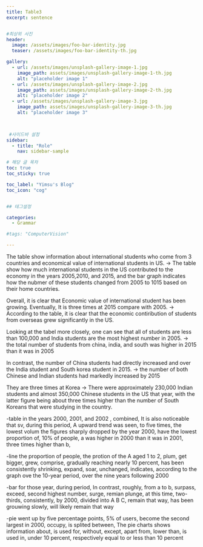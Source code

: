 ```yaml
---
title: Table3
excerpt: sentence


#최상위 사진
header:
  image: /assets/images/foo-bar-identity.jpg
  teaser: /assets/images/foo-bar-identity-th.jpg

gallery:
  - url: /assets/images/unsplash-gallery-image-1.jpg
    image_path: assets/images/unsplash-gallery-image-1-th.jpg
    alt: "placeholder image 1"
  - url: /assets/images/unsplash-gallery-image-2.jpg
    image_path: assets/images/unsplash-gallery-image-2-th.jpg
    alt: "placeholder image 2"
  - url: /assets/images/unsplash-gallery-image-3.jpg
    image_path: assets/images/unsplash-gallery-image-3-th.jpg
    alt: "placeholder image 3"
    


 #사이드바 설정 
sidebar:
  - title: "Role"
    nav: sidebar-sample

# 해당 글 목차
toc: true
toc_sticky: true

toc_label: "Yimsu's Blog"
toc_icon: "cog"


## 테그설정

categories:
  - Grammar

#tags: "ComputerVision"

---
```


The table show information about international students who come from 3 countries and economical value of international students in US.
-> The table show how much international students in the US contributed to the economy in the years 2005,2010, and 2015, and the bar graph indicates how the nubmer of these students changed from 2005 to 1015 based on their home countries.



Overall, it is clear that Economic value of international student has been growing. Eventually, It is three times at 2015 compare with 2005.
-> According to the table, it is clear that the economic contiribution of students from overseas grew significantly in the US.



Looking at the tabel more closely, one can see that all of students are less than 100,000 and India students are the most highest number in 2005.
-> the total number of students from china, india, and south was higher in 2015 than it was in 2005

In contrast, the number of China students had directly increased and over the India student and South korea student in 2015. 
-> the number of both Chinese and Indian students had markedly increased by 2015


They are three times at Korea
-> There were approximately 230,000 Indian students and almost 350,000 Chinese students in the US that year, with the latter figure being about three times higher than the number of South Koreans that were studying in the country.




-table
in the years 2000, 2001, and 2002  , combined, It is also noticeable that sv,
during this period, A upward trend was seen, to five times, the lowest volum the figures sharply dropped by the year 2000, have the lowest proportion of, 
10% of people, a was higher in 2000 than it was in 2001, three times higher than b,



-line
the proportion of people, the protion of the A aged 1 to 2, plum, get bigger,
grew, comprise, gradually reaching nearly 10 percent, has been consistently shrinking, expand, soar, unchanged, indicates, according to the graph ove the 10-year period, over the nine years following 2000

-bar
for those year, during period, In contrast, roughly, from a to b, 
surpass, exceed, second highest number, surge, remian plunge, at this time,
two-thirds, consistently, by 2000, divided into A B C, remain that way,
has been grouwing slowly, will likely remain that way

-pie 
went up by five percentage points, 5% of users, become the second largest in 2000,
occupy, is splited between, The pie charts shows information about, is used for, 
without, except, apart from, lower than, is used in, under 10 percent, respectively equal to or less than 10 percent
